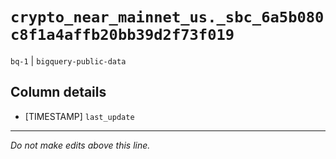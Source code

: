 # `crypto_near_mainnet_us._sbc_6a5b080c8f1a4affb20bb39d2f73f019`
`bq-1` | `bigquery-public-data`

## Column details
* [TIMESTAMP] `last_update`

-------------------------------------------------------------------------------
*Do not make edits above this line.*
